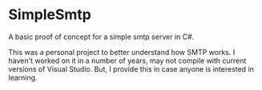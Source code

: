 # SimpleSmtp
A basic proof of concept for a simple smtp server in C#.

This was a personal project to better understand how SMTP works. I haven't worked on it in a number of years, may not compile with current versions of Visual Studio. But, I provide this in case anyone is interested in learning.

